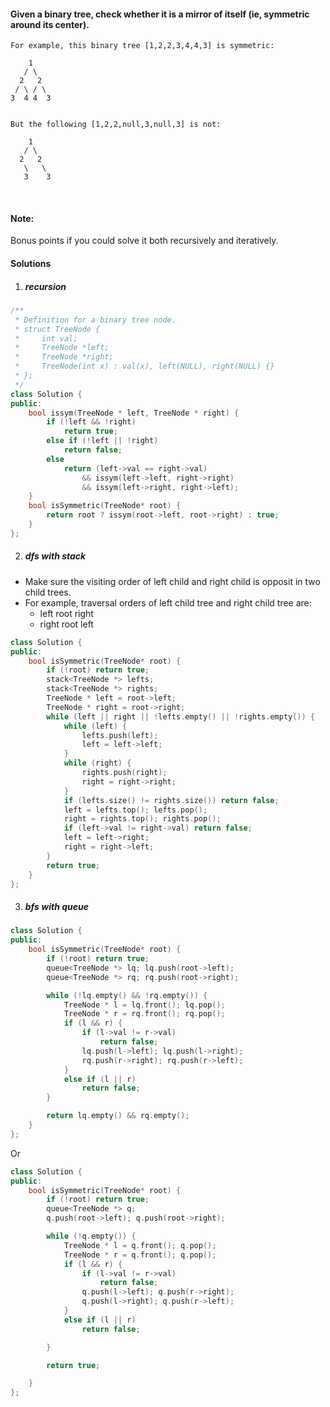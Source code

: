 #### Given a binary tree, check whether it is a mirror of itself (ie, symmetric around its center).

```
For example, this binary tree [1,2,2,3,4,4,3] is symmetric:

    1
   / \
  2   2
 / \ / \
3  4 4  3
 

But the following [1,2,2,null,3,null,3] is not:

    1
   / \
  2   2
   \   \
   3    3
```
 

#### Note:
Bonus points if you could solve it both recursively and iteratively.


#### Solutions

1. ##### recursion

```cpp
/**
 * Definition for a binary tree node.
 * struct TreeNode {
 *     int val;
 *     TreeNode *left;
 *     TreeNode *right;
 *     TreeNode(int x) : val(x), left(NULL), right(NULL) {}
 * };
 */
class Solution {
public:
    bool issym(TreeNode * left, TreeNode * right) {
        if (!left && !right)
            return true;
        else if (!left || !right)
            return false;
        else
            return (left->val == right->val) 
                && issym(left->left, right->right)
                && issym(left->right, right->left);
    }
    bool isSymmetric(TreeNode* root) {
        return root ? issym(root->left, root->right) : true;
    }
};
```

2. ##### dfs with stack

- Make sure the visiting order of left child and right child is opposit in two child trees.
- For example, traversal orders of left child tree and right child tree are:
    - left root right
    - right root left

```cpp
class Solution {
public:
    bool isSymmetric(TreeNode* root) {
        if (!root) return true;
        stack<TreeNode *> lefts;
        stack<TreeNode *> rights;
        TreeNode * left = root->left;
        TreeNode * right = root->right;
        while (left || right || !lefts.empty() || !rights.empty()) {
            while (left) {
                lefts.push(left);
                left = left->left;
            }
            while (right) {
                rights.push(right);
                right = right->right;
            }
            if (lefts.size() != rights.size()) return false;
            left = lefts.top(); lefts.pop();
            right = rights.top(); rights.pop();
            if (left->val != right->val) return false;
            left = left->right;
            right = right->left;
        }
        return true;
    }
};
```

3. ##### bfs with queue

```cpp
class Solution {
public:
    bool isSymmetric(TreeNode* root) {
        if (!root) return true;
        queue<TreeNode *> lq; lq.push(root->left);
        queue<TreeNode *> rq; rq.push(root->right);

        while (!lq.empty() && !rq.empty()) {
            TreeNode * l = lq.front(); lq.pop();
            TreeNode * r = rq.front(); rq.pop();
            if (l && r) {
                if (l->val != r->val)
                    return false;
                lq.push(l->left); lq.push(l->right);
                rq.push(r->right); rq.push(r->left);
            }
            else if (l || r)
                return false;
        }

        return lq.empty() && rq.empty();
    }
};
```

Or

```cpp
class Solution {
public:
    bool isSymmetric(TreeNode* root) {
        if (!root) return true;
        queue<TreeNode *> q;
        q.push(root->left); q.push(root->right);

        while (!q.empty()) {
            TreeNode * l = q.front(); q.pop();
            TreeNode * r = q.front(); q.pop();
            if (l && r) {
                if (l->val != r->val)
                    return false;
                q.push(l->left); q.push(r->right);
                q.push(l->right); q.push(r->left);
            }
            else if (l || r)
                return false;

        }

        return true;

    }
};
```